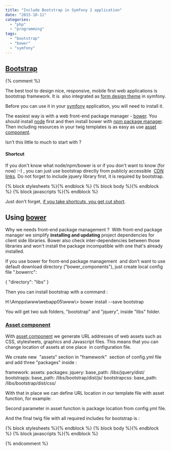 ```yaml
---
title: "Include Bootstrap in Symfony 2 application"
date: "2015-10-11"
categories: 
  - "php"
  - "programming"
tags: 
  - "bootstrap"
  - "bower"
  - "symfony"
---
```


## [Bootstrap](http://getbootstrap.com/)

{% comment %}

The best tool to design nice, responsive, mobile first web applications is bootstrap framework. It is  also integrated as [form design theme](http://symfony.com/blog/new-in-symfony-2-6-bootstrap-form-theme) in symfony.

Before you can use it in your [symfony](http://symfony.com/) application, you will need to install it.

The easiest way is with a web front-end package manager - [bower](http://symfony.com/doc/current/cookbook/frontend/bower.html). You should install [node](https://nodejs.org/en/) first and then install bower with [npm package manager](https://www.npmjs.com/package/bower).  Then including resources in your twig templates is as easy as use [asset component](http://symfony.com/blog/new-in-symfony-2-7-the-new-asset-component).

Isn't this little to much to start with ?

#### Shortcut

If you don't know what node/npm/bower is or if you don't want to know (for now) :-) , you can just use bootstrap directly from publicly accessible  [CDN links](http://getbootstrap.com/getting-started/#download-cdn). Do not forget to include jquery library first, it is required by bootstrap.

<!DOCTYPE html>
<html>
    <head>
        <meta charset="UTF-8">
        <meta http-equiv="X-UA-Compatible" content="IE=edge">
        <meta name="viewport" content="width=device-width, initial-scale=1">        
        <title>{% block title %}Bisaga application{% endblock %}</title>
        {% block stylesheets %}{% endblock %}
        <link rel="icon" type="image/x-icon" href="{{ asset('favicon.ico') }}" />
        <link rel="stylesheet" href="https://maxcdn.bootstrapcdn.com/bootstrap/3.3.5/css/bootstrap.min.css">
        <link rel="stylesheet" href="https://maxcdn.bootstrapcdn.com/bootstrap/3.3.5/css/bootstrap-theme.min.css">
        <!-- HTML5 shim and Respond.js for IE8 support of HTML5 elements and media queries -->
        <!-- WARNING: Respond.js doesn't work if you view the page via file:// -->
        <!--\[if lt IE 9\]>
          <script src="https://oss.maxcdn.com/html5shiv/3.7.2/html5shiv.min.js"></script>
          <script src="https://oss.maxcdn.com/respond/1.4.2/respond.min.js"></script>
        <!\[endif\]-->        
    </head>
    <body>
        {% block body %}{% endblock %}
        {% block javascripts %}{% endblock %}
        <!-- jQuery (necessary for Bootstrap's JavaScript plugins) -->
        <script src="https://code.jquery.com/jquery-2.1.4.min.js"></script>
        <!-- Include all compiled plugins (below), or include individual files as needed -->
        <script src="https://maxcdn.bootstrapcdn.com/bootstrap/3.3.5/js/bootstrap.min.js"></script>
    </body>
</html>

Just don't forget, [if you take shortcuts, you get cut short](http://www.brainyquote.com/quotes/quotes/g/garybusey457780.html?src=t_shortcuts).

## Using [bower](http://bower.io/)

Why we needs front-end package management ?  With front-end package manager we simplify **installing and updating** project dependencies for client side libraries. Bower also check inter-dependencies between those libraries and won't install the package incompatible with one that's already installed.

If you use bower for front-end package management  and don't want to use default download directory ("bower\_components"), just create local config file ".bowerrc":

{
  "directory": "libs"
}

Then you can install bootstrap with a command :

H:\\Ampps\\www\\webapp05\\www\\> bower install --save bootstrap

You will get two sub folders, "bootstrap" and "jquery", inside "libs" folder.

### [Asset component](http://symfony.com/blog/new-in-symfony-2-7-the-new-asset-component)

With [asset component](http://symfony.com/blog/new-in-symfony-2-7-the-new-asset-component) we generate URL addresses of web assets such as CSS, stylesheets, graphics and Javascript files. This means that you can change location of assets at one place  in configuration file.

We create new  "assets" section in "framework"  section of config.yml file and add three "packages" inside :

framework:
    assets:
        packages:
            jquery:
                base\_path: /libs/jquery/dist/
            bootstrapjs:
                base\_path: /libs/bootstrap/dist/js/
            bootstrapcss:
                base\_path: /libs/bootstrap/dist/css/

With that in place we can define URL location in our template file with asset function, for example:

 <link rel="stylesheet" href="{{ asset('bootstrap.min.css', 'bootstrapcss') }}">

Second parameter in asset function is package location from config.yml file.

And the final twig file with all required includes for bootstrap is :

<!DOCTYPE html>
<html>
    <head>
        <meta charset="UTF-8">
        <meta http-equiv="X-UA-Compatible" content="IE=edge">
        <meta name="viewport" content="width=device-width, initial-scale=1">        
        <title>{% block title %}Bisaga application{% endblock %}</title>
        {% block stylesheets %}{% endblock %}
        <link rel="icon" type="image/x-icon" href="{{ asset('favicon.ico') }}" />
        <link rel="stylesheet" href="{{ asset('bootstrap.min.css', 'bootstrapcss') }}">
        <!-- HTML5 shim and Respond.js for IE8 support of HTML5 elements and media queries -->
        <!-- WARNING: Respond.js doesn't work if you view the page via file:// -->
        <!--\[if lt IE 9\]>
          <script src="https://oss.maxcdn.com/html5shiv/3.7.2/html5shiv.min.js"></script>
          <script src="https://oss.maxcdn.com/respond/1.4.2/respond.min.js"></script>
        <!\[endif\]-->        
    </head>
    <body>
        {% block body %}{% endblock %}
        {% block javascripts %}{% endblock %}
        <!-- jQuery (necessary for Bootstrap's JavaScript plugins) -->
        <script src="{{ asset('jquery.min.js', 'jquery') }}"></script>
        <!-- Include all compiled plugins (below), or include individual files as needed -->
        <script src="{{ asset('bootstrap.min.js', 'bootstrapjs')}}"></script>
    </body>
</html>

{% endcomment %}
